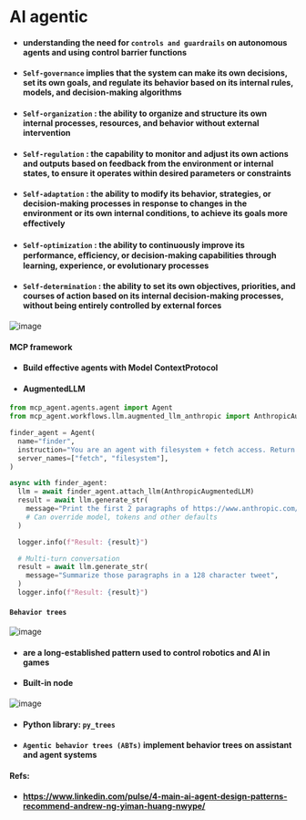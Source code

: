 # AI agentic
- #### understanding the need for `controls and guardrails` on autonomous agents and using control barrier functions
- #### `Self-governance` implies that the system can make its own decisions, set its own goals, and regulate its behavior based on its internal rules, models, and decision-making algorithms
- #### `Self-organization` : the ability to organize and structure its own internal processes, resources, and behavior without external intervention
- #### `Self-regulation` : the capability to monitor and adjust its own actions and outputs based on feedback from the environment or internal states, to ensure it operates within desired parameters or constraints
- #### `Self-adaptation` : the ability to modify its behavior, strategies, or decision-making processes in response to changes in the environment or its own internal conditions, to achieve its goals more eﬀectively
- #### `Self-optimization` : the ability to continuously improve its performance, eﬃciency, or decision-making capabilities through learning, experience, or evolutionary processes
- #### `Self-determination` : the ability to set its own objectives, priorities, and courses of action based on its internal decision-making processes, without being entirely controlled by external forces

![image](https://github.com/user-attachments/assets/5f758396-da1c-47c1-8029-310c740c8175)

#### MCP framework
- #### Build effective agents with Model ContextProtocol
- #### AugmentedLLM
```python
from mcp_agent.agents.agent import Agent
from mcp_agent.workflows.llm.augmented_llm_anthropic import AnthropicAugmentedLLM

finder_agent = Agent(
  name="finder",
  instruction="You are an agent with filesystem + fetch access. Return the requested file or URL contents.",
  server_names=["fetch", "filesystem"],
)

async with finder_agent:
  llm = await finder_agent.attach_llm(AnthropicAugmentedLLM)
  result = await llm.generate_str(
    message="Print the first 2 paragraphs of https://www.anthropic.com/research/building-effective-agents",
    # Can override model, tokens and other defaults
  )

  logger.info(f"Result: {result}")

  # Multi-turn conversation
  result = await llm.generate_str(
    message="Summarize those paragraphs in a 128 character tweet",
  )
  logger.info(f"Result: {result}")
```

#### `Behavior trees`
![image](https://github.com/user-attachments/assets/3ac0799e-b9fe-47c6-b825-2e328f76a7df)
- #### are a long-established pattern used to control robotics and AI in games
- #### Built-in node
![image](https://github.com/user-attachments/assets/c2d49668-775f-4387-be0c-e42b22599ce0)
- #### Python library: `py_trees`
- #### `Agentic behavior trees (ABTs)` implement behavior trees on assistant and agent systems

#### Refs:
- #### https://www.linkedin.com/pulse/4-main-ai-agent-design-patterns-recommend-andrew-ng-yiman-huang-nwype/

